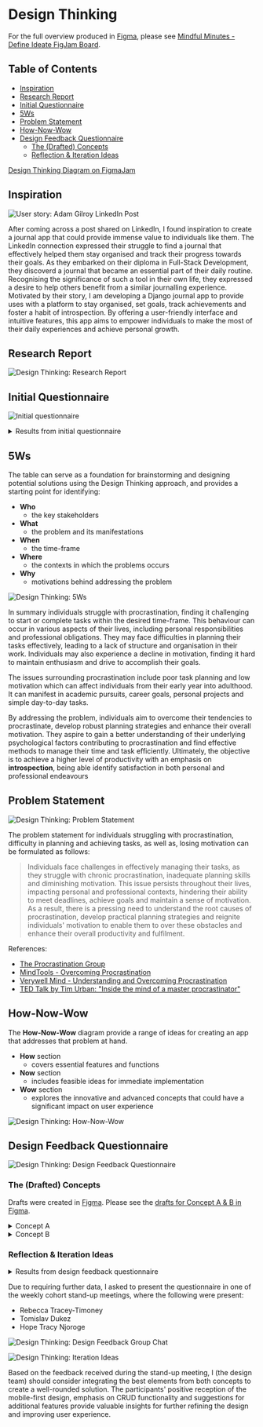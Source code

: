 <!-- omit from toc -->
# Design Thinking

For the full overview produced in [Figma](https://figma.com), please see [Mindful Minutes - Define Ideate FigJam Board](https://www.figma.com/file/7rtFy0K92UjWxtJk84oh6D/Define-and-Ideate?type=whiteboard&node-id=0%3A1&t=cB3V7QtiU6YaSUpv-1).

<!-- omit from toc -->
## Table of Contents
- [Inspiration](#inspiration)
- [Research Report](#research-report)
- [Initial Questionnaire](#initial-questionnaire)
- [5Ws](#5ws)
- [Problem Statement](#problem-statement)
- [How-Now-Wow](#how-now-wow)
- [Design Feedback Questionnaire](#design-feedback-questionnaire)
  - [The (Drafted) Concepts](#the-drafted-concepts)
  - [Reflection \& Iteration Ideas](#reflection--iteration-ideas)


[Design Thinking Diagram on FigmaJam](https://www.figma.com/file/7rtFy0K92UjWxtJk84oh6D/Define-and-Ideate?type=whiteboard&node-id=0%3A1&t=U2UiLCfcAOVAZf6c-1)

## Inspiration

![User story: Adam Gilroy LinkedIn Post](../../media/images/adam-gilroy_linkedin-post.png)

After coming across a post shared on LinkedIn, I found inspiration to create a journal app that could provide immense value to individuals like them. The LinkedIn connection expressed their struggle to find a journal that effectively helped them stay organised and track their progress towards their goals. As they embarked on their diploma in Full-Stack Development, they discoverd a journal that became an essential part of their daily routine. Recognising the significance of such a tool in their own life, they expressed a desire to help others benefit from a similar journalling experience. Motivated by their story, I am developing a Django journal app to provide uses with a platform to stay organised, set goals, track achievements and foster a habit of introspection. By offering a user-friendly interface and intuitive features, this app aims to empower individuals to make the most of their daily experiences and achieve personal growth.

## Research Report

![Design Thinking: Research Report](../../media/images/design-thinking_research-report.png)

## Initial Questionnaire

![Initial questionnaire](../../media/images/design-thinking_initial-questionnaire.png)

<details>
  <summary>Results from initial questionnaire</summary>

  ![Results from initial questionnaire](../../media/images/design-thinking_initial-questionnaire-results.png)

</details>

## 5Ws

The table can serve as a foundation for brainstorming and designing potential solutions using the Design Thinking approach, and provides a starting point for identifying:

- **Who**
  - the key stakeholders
- **What**
  - the problem and its manifestations
- **When**
  - the time-frame
- **Where**
  - the contexts in which the problems occurs
- **Why**
  - motivations behind addressing the problem

![Design Thinking: 5Ws](../../media/images/design-thinking_5ws.png)

In summary individuals struggle with procrastination, finding it challenging to start or complete tasks within the desired time-frame. This behaviour can occur in various aspects of their lives, including personal responsibilities and professional obligations. They may face difficulties in planning their tasks effectively, leading to a lack of structure and organisation in their work. Individuals may also experience a decline in motivation, finding it hard to maintain enthusiasm and drive to accomplish their goals.

The issues surrounding procrastination include poor task planning and low motivation which can affect individuals from their early year into adulthood. It can manifest in academic pursuits, career goals, personal projects and simple day-to-day tasks.

By addressing the problem, individuals aim to overcome their tendencies to procrastinate, develop robust planning strategies and enhance their overall motivation. They aspire to gain a better understanding of their underlying psychological factors contributing to procrastination and find effective methods to manage their time and task efficiently. Ultimately, the objective is to achieve a higher level of productivity with an emphasis on **introspection**, being able identify satisfaction in both personal and professional endeavours

## Problem Statement

![Design Thinking: Problem Statement](../../media/images/design-thinking_problem-statement.png)

The problem statement for individuals struggling with procrastination, difficulty in planning and achieving tasks, as well as, losing motivation can be formulated as follows:

> Individuals face challenges in effectively managing their tasks, as they struggle with chronic procrastination, inadequate planning skills and diminishing motivation. This issue persists throughout their lives, impacting personal and professional contexts, hindering their ability to meet deadlines, achieve goals and maintain a sense of motivation. As a result, there is a pressing need to understand the root causes of procrastination, develop practical planning strategies and reignite individuals' motivation to enable them to over these obstacles and enhance their overall productivity and fulfilment.

References:
- [The Procrastination Group](https://procrastination.ca)
- [MindTools - Overcoming Procrastination](https://www.mindtools.com/a5plzk8/how-to-stop-procrastinating)
- [Verywell Mind - Understanding and Overcoming Procrastination](https://www.verywellmind.com/what-is-maslows-hierarchy-of-needs-4136760)
- [TED Talk by Tim Urban: "Inside the mind of a master procrastinator"](https://www.ted.com/talks/tim_urban_inside_the_mind_of_a_master_procrastinator/c)

## How-Now-Wow

The **How-Now-Wow** diagram provide a range of ideas for creating an app that addresses that problem at hand.

- **How** section
  - covers essential features and functions
- **Now** section
  - includes feasible ideas for immediate implementation
- **Wow** section
  - explores the innovative and advanced concepts that could have a significant impact on user experience

![Design Thinking: How-Now-Wow](../../media/images/design-thinking_how-now-wow.png)

## Design Feedback Questionnaire

![Design Thinking: Design Feedback Questionnaire](../../media/images/design-thinking_design-feedback-questionnaire.png)

### The (Drafted) Concepts

Drafts were created in [Figma](https://figma.com). Please see the [drafts for Concept A & B in Figma](https://www.figma.com/file/0dqJufUdcM2ZNwxmbKpLzZ/Design-Feedback-(Concept-A-%26-B)?type=design&node-id=0%3A1&t=7BN0IWFqODDsJggl-1).

<details>
  <summary>Concept A</summary>

  ![Design Thinking: Design Feedback - Concept A](../../media/images/design-thinking_sketch_concept-A.png)

  **Concept A** Draft with annotations
</details>

<details>
  <summary>Concept B</summary>

  ![Design Thinking: Design Feedback - Concept B](../../media/images/design-thinking_sketch_concept-B.png)

  **Concept B** Draft with annotations
</details>

### Reflection & Iteration Ideas

<details>
  <summary>Results from design feedback questionnaire</summary>

  ![Results from design feedback questionnaire](../../media/images/design-thinking_design-feedback-questionnaire-results.png)

  Overall, the participant had a positive reaction to the concept of the app, appreciating the timer feature and the ability to mark tasks as completed. They provided valuable feed on including a "do not disturb" button, adding a pending tasks section and incorporating a timer for tasks that require focus. These suggestions can be considered for improving the concept and enhancing the user experience of the app. 

  Note:

  This feedback report is based on the input and feedback provided by a single participant. As there is only one participant, it was important to consider gathering feedback from a larger and diverse group of participants to obtain a more comprehensive and representative understanding fo user perspective and preferences.

</details>

Due to requiring further data, I asked to present the questionnaire in one of the weekly cohort stand-up meetings, where the following were present:
- Rebecca Tracey-Timoney
- Tomislav Dukez
- Hope Tracy Njoroge

![Design Thinking: Design Feedback Group Chat](../../media/images/design-thinking_feedback-reflection.png)

![Design Thinking: Iteration Ideas](../../media/images/design-thinking_iteration-ideas.png)

Based on the feedback received during the stand-up meeting, I (the design team) should consider integrating the best elements from both concepts to create a well-rounded solution. The participants' positive reception of the mobile-first design, emphasis on CRUD functionality and suggestions for additional features provide valuable insights for further refining the design and improving user experience.

